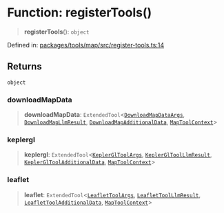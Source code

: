 # Function: registerTools()

> **registerTools**(): `object`

Defined in: [packages/tools/map/src/register-tools.ts:14](https://github.com/GeoDaCenter/openassistant/blob/0a6a7e7306d75a25dc968b3117f04cb7bd613bec/packages/tools/map/src/register-tools.ts#L14)

## Returns

`object`

### downloadMapData

> **downloadMapData**: `ExtendedTool`\<[`DownloadMapDataArgs`](../type-aliases/DownloadMapDataArgs.md), [`DownloadMapLlmResult`](../type-aliases/DownloadMapLlmResult.md), [`DownloadMapAdditionalData`](../type-aliases/DownloadMapAdditionalData.md), [`MapToolContext`](../type-aliases/MapToolContext.md)\>

### keplergl

> **keplergl**: `ExtendedTool`\<[`KeplerGlToolArgs`](../type-aliases/KeplerGlToolArgs-1.md), [`KeplerGlToolLlmResult`](../type-aliases/KeplerGlToolLlmResult.md), [`KeplerGlToolAdditionalData`](../type-aliases/KeplerGlToolAdditionalData.md), [`MapToolContext`](../type-aliases/MapToolContext.md)\>

### leaflet

> **leaflet**: `ExtendedTool`\<[`LeafletToolArgs`](../type-aliases/LeafletToolArgs.md), [`LeafletToolLlmResult`](../type-aliases/LeafletToolLlmResult.md), [`LeafletToolAdditionalData`](../type-aliases/LeafletToolAdditionalData.md), [`MapToolContext`](../type-aliases/MapToolContext.md)\>
